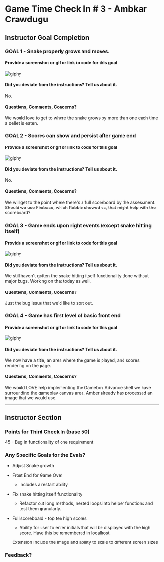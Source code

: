 # Game Time Check In # 3 - Ambkar Crawdugu

## Instructor Goal Completion

### GOAL 1 - Snake properly grows and moves.

#### Provide a screenshot or gif or link to code for this goal
![giphy](http://recordit.co/PdyPjjYrMV.gif)

#### Did you deviate from the instructions? Tell us about it.
No.

#### Questions, Comments, Concerns?
We would love to get to where the snake grows by more than one each time a pellet is eaten.

### GOAL 2 - Scores can show and persist after game end

#### Provide a screenshot or gif or link to code for this goal
![giphy](http://recordit.co/PdyPjjYrMV.gif)

#### Did you deviate from the instructions? Tell us about it.
No.

#### Questions, Comments, Concerns?
We will get to the point where there's a full scoreboard by the assessment. Should we use Firebase, which Robbie showed us, that might help with the scoreboard?

### GOAL 3 - Game ends upon right events (except snake hitting itself)

#### Provide a screenshot or gif or link to code for this goal
![giphy](http://g.recordit.co/Zqdjn762e9.gif)

#### Did you deviate from the instructions? Tell us about it.
We still haven't gotten the snake hitting itself functionality done without major bugs. Working on that today as well.

#### Questions, Comments, Concerns?
Just the bug issue that we'd like to sort out.

### GOAL 4 - Game has first level of basic front end

#### Provide a screenshot or gif or link to code for this goal
![giphy](http://g.recordit.co/Zqdjn762e9.gif)

#### Did you deviate from the instructions? Tell us about it.
We now have a title, an area where the game is played, and scores rendering on the page.

#### Questions, Comments, Concerns?
We would LOVE help implementing the Gameboy Advance shell we have surrounding the gameplay canvas area. Amber already has processed an image that we would use.

-----

## Instructor Section

### Points for Third Check In (base 50)

45 - Bug in functionality of one requirement

### Any Specific Goals for the Evals?
- Adjust Snake growth

- Front End for Game Over
  - Includes a restart ability

- Fix snake hitting itself functionality
  - Refactor out long methods, nested loops into helper functions and test them granularly.

- Full scoreboard - top ten high scores
  - Ability for user to enter initials that will be displayed with the high score. Have this be remembered in localhost

  Extension
    Include the image and ability to scale to different screen sizes

### Feedback?

